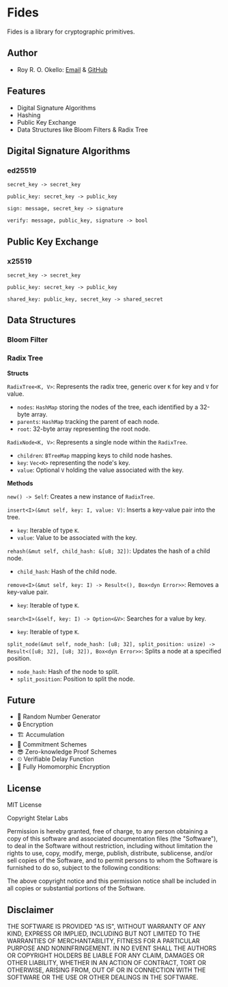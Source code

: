 # Fides

Fides is a library for cryptographic primitives.

## Author

- Roy R. O. Okello: [Email](mailto:royokello@protonmail.com) & [GitHub](https://github.com/royokello)

## Features

- Digital Signature Algorithms
- Hashing
- Public Key Exchange
- Data Structures like Bloom Filters & Radix Tree

## Digital Signature Algorithms

### ed25519

`secret_key -> secret_key`

`public_key: secret_key -> public_key`

`sign: message, secret_key -> signature`

`verify: message, public_key, signature -> bool`

## Public Key Exchange

### x25519

`secret_key -> secret_key`

`public_key: secret_key -> public_key`

`shared_key: public_key, secret_key -> shared_secret`

## Data Structures

### Bloom Filter

### Radix Tree

**Structs**

`RadixTree<K, V>`: Represents the radix tree, generic over `K` for key and `V` for value.
- `nodes`: `HashMap` storing the nodes of the tree, each identified by a 32-byte array.
- `parents`: `HashMap` tracking the parent of each node.
- `root`: 32-byte array representing the root node.

`RadixNode<K, V>`: Represents a single node within the `RadixTree`.
- `children`: `BTreeMap` mapping keys to child node hashes.
- `key`: `Vec<K>` representing the node's key.
- `value`: Optional `V` holding the value associated with the key.

**Methods**

`new() -> Self`: Creates a new instance of `RadixTree`.

`insert<I>(&mut self, key: I, value: V)`: Inserts a key-value pair into the tree.
- `key`: Iterable of type `K`.
- `value`: Value to be associated with the key.

`rehash(&mut self, child_hash: &[u8; 32])`: Updates the hash of a child node.
- `child_hash`: Hash of the child node.

`remove<I>(&mut self, key: I) -> Result<(), Box<dyn Error>>`: Removes a key-value pair.
- `key`: Iterable of type `K`.

`search<I>(&self, key: I) -> Option<&V>`: Searches for a value by key.
- `key`: Iterable of type `K`.

`split_node(&mut self, node_hash: [u8; 32], split_position: usize) -> Result<([u8; 32], [u8; 32]), Box<dyn Error>>`: Splits a node at a specified position.
- `node_hash`: Hash of the node to split.
- `split_position`: Position to split the node.

## Future

- 🎲 Random Number Generator
- 🔒 Encryption
- 🏗 Accumulation
- 📜 Commitment Schemes
- 😎 Zero-knowledge Proof Schemes
- ⏲ Verifiable Delay Function
- 🔢 Fully Homomorphic Encryption

## License

MIT License

Copyright Stelar Labs

Permission is hereby granted, free of charge, to any person obtaining a copy
of this software and associated documentation files (the "Software"), to deal
in the Software without restriction, including without limitation the rights
to use, copy, modify, merge, publish, distribute, sublicense, and/or sell
copies of the Software, and to permit persons to whom the Software is
furnished to do so, subject to the following conditions:

The above copyright notice and this permission notice shall be included in all
copies or substantial portions of the Software.

## Disclaimer

THE SOFTWARE IS PROVIDED "AS IS", WITHOUT WARRANTY OF ANY KIND, EXPRESS OR
IMPLIED, INCLUDING BUT NOT LIMITED TO THE WARRANTIES OF MERCHANTABILITY,
FITNESS FOR A PARTICULAR PURPOSE AND NONINFRINGEMENT. IN NO EVENT SHALL THE
AUTHORS OR COPYRIGHT HOLDERS BE LIABLE FOR ANY CLAIM, DAMAGES OR OTHER
LIABILITY, WHETHER IN AN ACTION OF CONTRACT, TORT OR OTHERWISE, ARISING FROM,
OUT OF OR IN CONNECTION WITH THE SOFTWARE OR THE USE OR OTHER DEALINGS IN THE
SOFTWARE.
